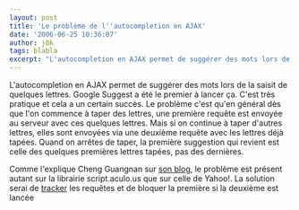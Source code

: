 ```yaml
---
layout: post
title: 'Le problème de l''autocompletion en AJAX'
date: '2006-06-25 10:36:07'
author: j0k
tags: blabla
excerpt: "L'autocompletion en AJAX permet de suggérer des mots lors de la saisit de quelques lettres. Google Suggest a été le premier à lancer ça.      \nC'est très pratique et cela a un certain succès. Le problème c'est qu'en général dès que l'on commence à taper des lettres, une première requête est envoyée au serveur avec ces quelques lettres. Mais si on continue à taper      …"
---
```


L'autocompletion en AJAX permet de suggérer des mots lors de la saisit de quelques lettres. Google Suggest a été le premier à lancer ça.
C'est très pratique et cela a un certain succès. Le problème c'est qu'en général dès que l'on commence à taper des lettres, une première requête est envoyée au serveur avec ces quelques lettres. Mais si on continue à taper d'autres lettres, elles sont envoyées via une deuxième requête avec les lettres déjà tapées. Quand on arrêtes de taper, la première suggestion qui revient est celle des quelques premières lettres tapées, pas des dernières.

Comme l'explique Cheng Guangnan sur [son blog](http://capxous.com/documentation/major-defeat-found-in-yahoo-ui-and-scriptaculous/), le problème est présent autant sur la librairie script.aculo.us que sur celle de Yahoo!.   La solution serai de [tracker](http://ajaxpatterns.org/Call_Tracking) les requêtes et de bloquer la première si la deuxième est lancée

